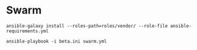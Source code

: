 # Swarm

`ansible-galaxy install --roles-path=roles/vendor/ --role-file ansible-requirements.yml`

`ansible-playbook -i beta.ini swarm.yml`

